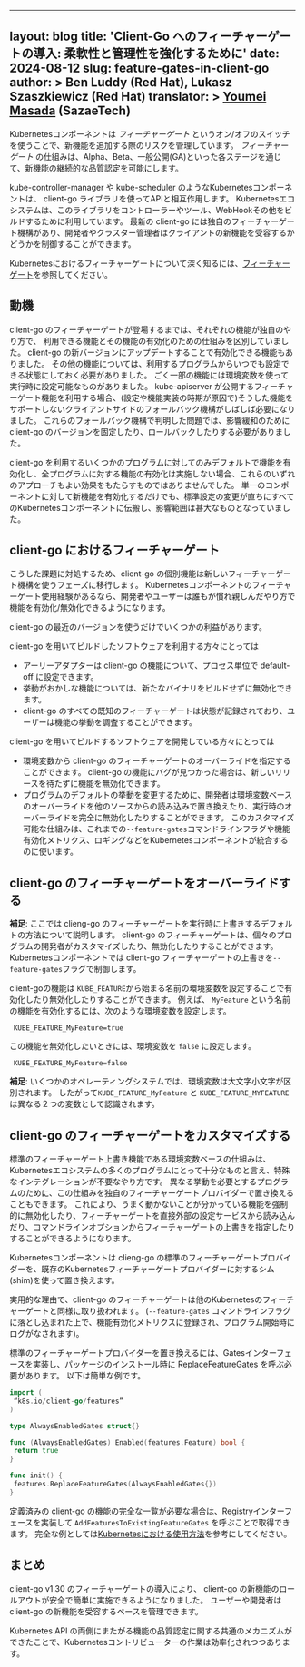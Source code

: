 
---
layout: blog
title: 'Client-Go へのフィーチャーゲートの導入: 柔軟性と管理性を強化するために'
date: 2024-08-12
slug: feature-gates-in-client-go
author: >
 Ben Luddy (Red Hat),
 Lukasz Szaszkiewicz (Red Hat)
translator: >
  [Youmei Masada](https://github.com/youmeim) (SazaeTech)
---

Kubernetesコンポーネントは _フィーチャーゲート_ というオン/オフのスイッチを使うことで、新機能を追加する際のリスクを管理しています。
_フィーチャーゲート_ の仕組みは、Alpha、Beta、一般公開(GA)といった各ステージを通じて、新機能の継続的な品質認定を可能にします。

kube-controller-manager や kube-scheduler のようなKubernetesコンポーネントは、 client-go ライブラリを使ってAPIと相互作用します。
Kubernetesエコシステムは、このライブラリをコントローラーやツール、WebHookその他をビルドするために利用しています。
最新の client-go には独自のフィーチャーゲート機構があり、開発者やクラスター管理者はクライアントの新機能を受容するかどうかを制御することができます。

Kubernetesにおけるフィーチャーゲートについて深く知るには、[フィーチャーゲート](/ja/docs/reference/command-line-tools-reference/feature-gates/)を参照してください。

## 動機

client-go のフィーチャーゲートが登場するまでは、それぞれの機能が独自のやり方で、 利用できる機能とその機能の有効化のための仕組みを区別していました。
client-go の新バージョンにアップデートすることで有効化できる機能もありました。
その他の機能については、利用するプログラムからいつでも設定できる状態にしておく必要がありました。
ごく一部の機能には環境変数を使って実行時に設定可能なものがありました。
kube-apiserver が公開するフィーチャーゲート機能を利用する場合、(設定や機能実装の時期が原因で)そうした機能をサポートしないクライアントサイドのフォールバック機構がしばしば必要になりました。
これらのフォールバック機構で判明した問題では、影響緩和のために client-go のバージョンを固定したり、ロールバックしたりする必要がありました。


client-go を利用するいくつかのプログラムに対してのみデフォルトで機能を有効化し、全プログラムに対する機能の有効化は実施しない場合、これらのいずれのアプローチもよい効果をもたらすものではありませんでした。
単一のコンポーネントに対して新機能を有効化するだけでも、標準設定の変更が直ちにすべてのKubernetesコンポーネントに伝搬し、影響範囲は甚大なものとなっていました。

## client-go におけるフィーチャーゲート

こうした課題に対処するため、client-go の個別機能は新しいフィーチャーゲート機構を使うフェーズに移行します。
Kubernetesコンポーネントのフィーチャーゲート使用経験があるなら、開発者やユーザーは誰もが慣れ親しんだやり方で機能を有効化/無効化できるようになります。

client-go の最近のバージョンを使うだけでいくつかの利益があります。

client-go を用いてビルドしたソフトウェアを利用する方々にとっては

* アーリーアダプターは client-go の機能について、プロセス単位で default-off に設定できます。
* 挙動がおかしな機能については、新たなバイナリをビルドせずに無効化できます。
* client-go のすべての既知のフィーチャーゲートは状態が記録されており、ユーザーは機能の挙動を調査することができます。

client-go を用いてビルドするソフトウェアを開発している方々にとっては

* 環境変数から client-go のフィーチャーゲートのオーバーライドを指定することができます。
  client-go の機能にバグが見つかった場合は、新しいリリースを待たずに機能を無効化できます。
* プログラムのデフォルトの挙動を変更するために、開発者は環境変数ベースのオーバーライドを他のソースからの読み込みで置き換えたり、実行時のオーバーライドを完全に無効化したりすることができます。
このカスタマイズ可能な仕組みは、これまでの`--feature-gates`コマンドラインフラグや機能有効化メトリクス、ロギングなどをKubernetesコンポーネントが統合するのに使います。

## client-go のフィーチャーゲートをオーバーライドする

**補足**: ここでは clieng-go のフィーチャーゲートを実行時に上書きするデフォルトの方法について説明します。
client-go のフィーチャーゲートは、個々のプログラムの開発者がカスタマイズしたり、無効化したりすることができます。
Kubernetesコンポーネントでは client-go フィーチャーゲートの上書きを`--feature-gates`フラグで制御します。

client-goの機能は `KUBE_FEATURE`から始まる名前の環境変数を設定することで有効化したり無効化したりすることができます。
例えば、 `MyFeature` という名前の機能を有効化するには、次のような環境変数を設定します。

```
 KUBE_FEATURE_MyFeature=true
```

この機能を無効化したいときには、環境変数を `false` に設定します。

```
 KUBE_FEATURE_MyFeature=false
```

**補足**: いくつかのオペレーティングシステムでは、環境変数は大文字小文字が区別されます。
したがって`KUBE_FEATURE_MyFeature` と `KUBE_FEATURE_MYFEATURE` は異なる２つの変数として認識されます。

##  client-go のフィーチャーゲートをカスタマイズする

標準のフィーチャーゲート上書き機能である環境変数ベースの仕組みは、Kubernetesエコシステムの多くのプログラムにとって十分なものと言え、特殊なインテグレーションが不要なやり方です。
異なる挙動を必要とするプログラムのために、この仕組みを独自のフィーチャーゲートプロバイダーで置き換えることもできます。
これにより、うまく動かないことが分かっている機能を強制的に無効化したり、フィーチャーゲートを直接外部の設定サービスから読み込んだり、コマンドラインオプションからフィーチャーゲートの上書きを指定したりすることができるようになります。

Kubernetesコンポーネントは clieng-go の標準のフィーチャーゲートプロバイダーを、既存のKubernetesフィーチャーゲートプロバイダーに対するシム(shim)を使って置き換えます。

実用的な理由で、client-go のフィーチャーゲートは他のKubernetesのフィーチャーゲートと同様に取り扱われます。
(`--feature-gates` コマンドラインフラグに落とし込まれた上で、機能有効化メトリクスに登録され、プログラム開始時にログがなされます)。

標準のフィーチャーゲートプロバイダーを置き換えるには、Gatesインターフェースを実装し、パッケージのインストール時に ReplaceFeatureGates を呼ぶ必要があります。
以下は簡単な例です。


```go
import (
 “k8s.io/client-go/features”
)

type AlwaysEnabledGates struct{}

func (AlwaysEnabledGates) Enabled(features.Feature) bool {
 return true
}

func init() {
 features.ReplaceFeatureGates(AlwaysEnabledGates{})
}
```

定義済みの client-go の機能の完全な一覧が必要な場合は、Registryインターフェースを実装して `AddFeaturesToExistingFeatureGates` を呼ぶことで取得できます。
完全な例としては[Kubernetesにおける使用方法](https://github.com/kubernetes/kubernetes/blob/64ba17c605a41700f7f4c4e27dca3684b593b2b9/pkg/features/kube_features.go#L990-L997)を参考にしてください。

## まとめ

client-go v1.30 のフィーチャーゲートの導入により、 client-go の新機能のロールアウトが安全で簡単に実施できるようになりました。
ユーザーや開発者は client-go の新機能を受容するペースを管理できます。

Kubernetes API の両側にまたがる機能の品質認定に関する共通のメカニズムができたことで、Kubernetesコントリビューターの作業は効率化されつつあります。

